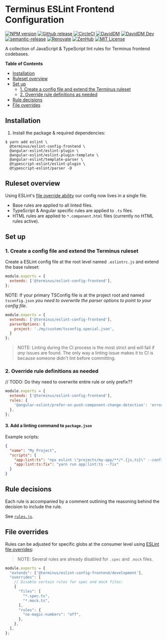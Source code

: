 <h1>Terminus ESLint Frontend Configuration</h1>

[![NPM version][npm-version-image]][npm-url]
[![Github release][gh-release-badge]][gh-releases]
[![CircleCI][circle-badge]][circle-link]
[![DavidDM][david-badge]][david-link]
[![DavidDM Dev][david-dev-badge]][david-link]
<br>
[![semantic-release][semantic-release-badge]][semantic-release]
[![Renovate][renovate-badge]][renovate-link]
[![ZenHub][zenhub-image]][zenhub-url]
[![MIT License][license-image]][license-url]


A collection of JavaScript & TypeScript lint rules for Terminus frontend codebases.


<!-- START doctoc generated TOC please keep comment here to allow auto update -->
<!-- DON'T EDIT THIS SECTION, INSTEAD RE-RUN doctoc TO UPDATE -->
**Table of Contents**

- [Installation](#installation)
- [Ruleset overview](#ruleset-overview)
- [Set up](#set-up)
  - [1. Create a config file and extend the Terminus ruleset](#1-create-a-config-file-and-extend-the-terminus-ruleset)
  - [2. Override rule definitions as needed](#2-override-rule-definitions-as-needed)
- [Rule decisions](#rule-decisions)
- [File overrides](#file-overrides)

<!-- END doctoc generated TOC please keep comment here to allow auto update -->


## Installation


1. Install the package & required dependencies:

```
$ yarn add eslint \
  @terminus/eslint-config-frontend \
  @angular-eslint/eslint-plugin \
  @angular-eslint/eslint-plugin-template \
  @angular-eslint/template-parser \
  @typescript-eslint/eslint-plugin \
  @typescript-eslint/parser -D
```


## Ruleset overview

Using ESLint's [file override ability][eslint-file-overrides] our config now lives in a single file.

- Base rules are applied to all linted files.
- TypeScript & Angular specific rules are applied to `.ts` files.
- HTML rules are applied to `*.component.html` files (currently no HTML rules active).


## Set up


### 1. Create a config file and extend the Terminus ruleset

Create a ESLint config file at the root level named `.eslintrc.js` and extend the base ruleset:

```javascript
module.exports = {
  extends: ['@terminus/eslint-config-frontend'],
};
```

NOTE: If your primary TSConfig file is at the project root and named `tsconfig.json` *you need to overwrite the parser
options to point to your config file*.

```javascript
module.exports = {
  extends: ['@terminus/eslint-config-frontend'],
  parserOptions: {
    project: './my/custom/tsconfig.special.json',
  }
};
```

> NOTE: Linting during the CI process is the most strict and will fail if _any_ issues are found. The only way a linting
> issue makes it to CI is because someone didn't lint before committing.

### 2. Override rule definitions as needed

// TODO: Do they need to overwrite entire rule or only prefix??
```javascript
module.exports = {
  extends: ['@terminus/eslint-config-frontend'],
  rules: {
    '@angular-eslint/prefer-on-push-component-change-detection': 'error',
  },
};
```

#### 3. Add a linting command to `package.json`

Example scripts:

```json
{
  "name": "My Project",
  "scripts": {
    "app:lint:ts": "npx eslint \"projects/my-app/**/*.{js,ts}\" --config .eslintrc.js",
    "app:lint:ts:fix": "yarn run app:lint:ts --fix"
  }
}
```

## Rule decisions

Each rule is accompanied by a comment outlining the reasoning behind the decision to include the rule.

See [`rules.js`](rules.js).

## File overrides

Rules can be adjusted for specific globs at the consumer level using [ESLint file overrides][eslint-file-overrides]:

> NOTE: Several rules are already disabled for `.spec` and `.mock` files.

```javascript
module.exports = {
  "extends": ['@terminus/eslint-config-frontend/development'],
  "overrides": [
    // Disable certain rules for spec and mock files:
    {
      "files": [
        "*.spec.ts",
        "*.mock.ts",
      ],
      "rules": {
        "no-magic-numbers": "off",
      },
    },
  ],
};
```



<!--
  LINKS
-->

[circle-badge]:           https://circleci.com/gh/GetTerminus/eslint-config-frontend/tree/release.svg?style=shield
[circle-link]:            https://circleci.com/gh/GetTerminus/eslint-config-frontend/tree/release
[npm-version-image]:      http://img.shields.io/npm/v/@terminus/eslint-config-frontend.svg
[npm-url]:                https://npmjs.org/package/@terminus/eslint-config-frontend
[gh-release-badge]:       https://img.shields.io/github/release/GetTerminus/eslint-config-frontend.svg
[gh-releases]:            https://github.com/GetTerminus/eslint-config-frontend/releases/
[semantic-release-badge]: https://img.shields.io/badge/%20%20%F0%9F%93%A6%F0%9F%9A%80-semantic--release-e10079.svg
[semantic-release]:       https://github.com/semantic-release/semantic-release
[license-image]:          http://img.shields.io/badge/license-MIT-blue.svg
[license-url]:            https://github.com/GetTerminus/eslint-config-frontend/blob/release/LICENSE
[eslint-file-overrides]:  https://eslint.org/docs/user-guide/configuring#disabling-rules-only-for-a-group-of-files
[zenhub-image]:           https://dxssrr2j0sq4w.cloudfront.net/3.2.0/img/external/zenhub-badge.png
[zenhub-url]:             https://github.com/GetTerminus/eslint-config-frontend#zenhub
[renovate-badge]:         https://img.shields.io/badge/renovate-enabled-brightgreen.svg
[renovate-link]:          https://renovatebot.com
[david-dev-badge]:        https://david-dm.org/GetTerminus/eslint-config-frontend/dev-status.svg
[david-badge]:            https://david-dm.org/GetTerminus/eslint-config-frontend.svg
[david-link]:             https://david-dm.org/GetTerminus/eslint-config-frontend?view=list
